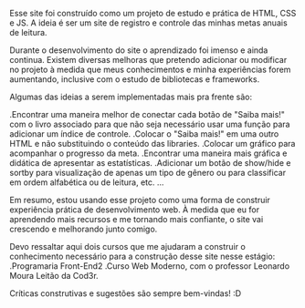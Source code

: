 Esse site foi construído como um projeto de estudo e prática de HTML, CSS e JS. A ideia é ser um site de registro e 
controle das minhas metas anuais de leitura.

Durante o desenvolvimento do site o aprendizado foi imenso e ainda continua. Existem diversas melhoras que pretendo adicionar ou modificar no projeto à medida que meus conhecimentos e minha experiências forem aumentando, inclusive com o estudo de bibliotecas e frameworks.

Algumas das ideias a serem implementadas mais pra frente são:

.Encontrar uma maneira melhor de conectar cada botão de "Saiba mais!" com o livro associado para que não seja necessário usar uma função para adicionar um índice de controle.
.Colocar o "Saiba mais!" em uma outro HTML e não substituindo o conteúdo das libraries.
.Colocar um gráfico para acompanhar o progresso da meta.
.Encontrar uma maneira mais gráfica e didática de apresentar as estatísticas.
.Adicionar um botão de show/hide e sortby para visualização de apenas um tipo de gênero ou para classificar em ordem alfabética ou de leitura, etc.
...

Em resumo, estou usando esse projeto como uma forma de construir experiência prática de desenvolvimento web. À medida que eu for aprendendo mais recursos e me tornando mais confiante, o site vai crescendo e melhorando junto comigo.

Devo ressaltar aqui dois cursos que me ajudaram a construir o conhecimento necessário para a construção desse site nesse estágio:
.Programaria Front-End2
.Curso Web Moderno, com o professor Leonardo Moura Leitão da Cod3r.

Críticas construtivas e sugestões são sempre bem-vindas! :D